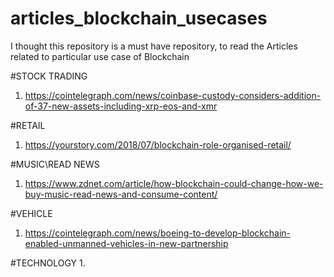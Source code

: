 # articles_blockchain_usecases
I thought this repository is a must have repository, to read the Articles related to particular use case of Blockchain



#STOCK TRADING
1. https://cointelegraph.com/news/coinbase-custody-considers-addition-of-37-new-assets-including-xrp-eos-and-xmr

#RETAIL
1. https://yourstory.com/2018/07/blockchain-role-organised-retail/

#MUSIC\READ NEWS
1. https://www.zdnet.com/article/how-blockchain-could-change-how-we-buy-music-read-news-and-consume-content/

#VEHICLE
1. https://cointelegraph.com/news/boeing-to-develop-blockchain-enabled-unmanned-vehicles-in-new-partnership

#TECHNOLOGY
1. 
